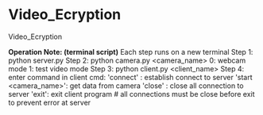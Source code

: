 # Video_Ecryption
Video_Ecryption

**Operation Note: (terminal script)**
Each step runs on a new terminal
Step 1: python server.py
Step 2: python camera.py <camera_name> <mode>
	0: webcam mode
	1: test video mode
Step 3: python client.py <client_name> 
Step 4: enter command in client cmd:
	'connect' : establish connect to server
	'start <camera_name>': get data from camera
	'close' : close all connection to server
	'exit': exit client program
	# all connections must be close before exit to prevent error at server